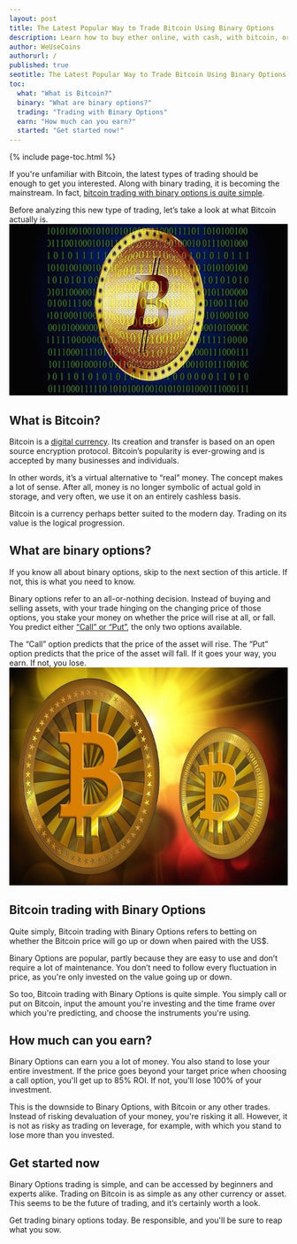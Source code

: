 ```yaml
---
layout: post
title: The Latest Popular Way to Trade Bitcoin Using Binary Options
description: Learn how to buy ether online, with cash, with bitcoin, or with PayPal.
author: WeUseCoins
authorurl: /
published: true
seotitle: The Latest Popular Way to Trade Bitcoin Using Binary Options
toc:
  what: "What is Bitcoin?"
  binary: "What are binary options?"
  trading: "Trading with Binary Options"
  earn: "How much can you earn?"
  started: "Get started now!"
---
```

{% include page-toc.html %}

<p>If you're unfamiliar with Bitcoin, the latest types of trading should be enough to get you interested. Along with binary trading, it is becoming the mainstream. In fact, <a href="http://www.anyoption.com/bitcoin-options">bitcoin trading with binary options is quite simple</a>.

<p>Before analyzing this new type of trading, let’s take a look at what Bitcoin actually is.

<img src="/images/bitcoin-trading-with-binary-options.jpg" width="700" height="310" alt="Trade Bitcoin binary options"/>

<h2 id="what">What is Bitcoin?</h2>

<p>Bitcoin is a <a href="https://en.wikipedia.org/wiki/Digital_currency">digital currency</a>. Its creation and transfer is based on an open source encryption protocol. Bitcoin’s popularity is ever-growing and is accepted by many businesses and individuals.

<p>In other words, it’s a virtual alternative to “real” money. The concept makes a lot of sense. After all, money is no longer symbolic of actual gold in storage, and very often, we use it on an entirely cashless basis.

<p>Bitcoin is a currency perhaps better suited to the modern day. Trading on its value is the logical progression.

<h2 id="binary">What are binary options?</h2>

<p>If you know all about binary options, skip to the next section of this article. If not, this is what you need to know.

<p>Binary options refer to an all-or-nothing decision. Instead of buying and selling assets, with your trade hinging on the changing price of those options, you stake your money on whether the price will rise at all, or fall. You predict either <a href="http://www.investopedia.com/exam-guide/cfa-level-1/derivatives/options-calls-puts.asp">“Call” or “Put”</a>, the only two options available.

<p>The “Call” option predicts that the price of the asset will rise. The “Put” option predicts that the price of the asset will fall. If it goes your way, you earn. If not, you lose.

<img src="/images/bitcoin-trading-with-binary-options-2.jpg" width="700" height="394" alt="How to trade Bitcoin binary options"/>

<h2 id="trading">Bitcoin trading with Binary Options</h2>

<p>Quite simply, Bitcoin trading with Binary Options refers to betting on whether the Bitcoin price will go up or down when paired with the US$.

<p>Binary Options are popular, partly because they are easy to use and don’t require a lot of maintenance. You don’t need to follow every fluctuation in price, as you're only invested on the value going up or down.

<p>So too, Bitcoin trading with Binary Options is quite simple. You simply call or put on Bitcoin, input the amount you're investing and the time frame over which you're predicting, and choose the instruments you're using.

<h2 id="earn">How much can you earn?</h2>

<p>Binary Options can earn you a lot of money. You also stand to lose your entire investment. If the price goes beyond your target price when choosing a call option, you'll get up to 85% ROI. If not, you'll lose 100% of your investment.

<p>This is the downside to Binary Options, with Bitcoin or any other trades. Instead of risking devaluation of your money, you're risking it all. However, it is not as risky as trading on leverage, for example, with which you stand to lose more than you invested.

<h2 id="started">Get started now</h2>

<p>Binary Options trading is simple, and can be accessed by beginners and experts alike. Trading on Bitcoin is as simple as any other currency or asset. This seems to be the future of trading, and it’s certainly worth a look.

<p>Get trading binary options today. Be responsible, and you'll be sure to reap what you sow.